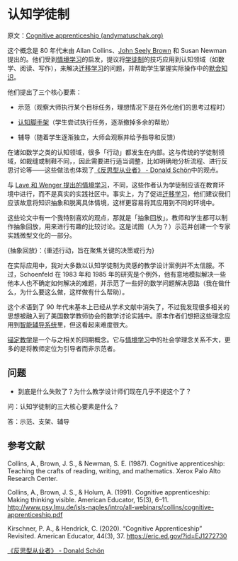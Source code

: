 # 认知学徒制

原文：[Cognitive apprenticeship (andymatuschak.org)](https://notes.andymatuschak.org/zQgeXp15RWkzyiUv9WQsLtA)

这个概念是 80 年代末由 Allan Collins、[John Seely Brown](https://notes.andymatuschak.org/zFQ8beSWt5erQJnz8265Va2) 和 Susan Newman 提出的。他们受到[情境学习](https://notes.andymatuschak.org/zL7XdosCZ9qeCSSCrhcYfwY)的启发，提议将[学徒制](https://notes.andymatuschak.org/z8aBPhjq7R6o8cwVNjzfDdr)的技巧应用到认知领域（如数学、阅读、写作），来解决[迁移学习](https://notes.andymatuschak.org/z7ffiDfqTR9pPcEEUUbCL7C)的问题，并帮助学生掌握实际操作中的[默会知识](https://notes.andymatuschak.org/zMdKRBZStQ4tCJJhomSYxvG)。

他们提出了三个核心要素：

- 示范（观察大师执行某个目标任务，理想情况下是在外化他们的思考过程时）

- [认知脚手架](https://notes.andymatuschak.org/zWSH2QNUsrTGP4V15JBaaEv)（学生尝试执行任务，逐渐撤掉多余的帮助）

- 辅导（随着学生逐渐独立，大师会观察并给予指导和反馈）

在诸如数学之类的认知领域，很多「行动」都发生在内部。这与传统的学徒制领域，如裁缝或制鞋不同，，因此需要进行适当调整，比如明确地分析流程、进行反思讨论等——这些做法也体现了[《反思型从业者》 - Donald Schön](https://notes.andymatuschak.org/z5wZoGy72FafNGd1AHgtghs)中的观点。

与 [Lave 和 Wenger 提出的情境学习](https://notes.andymatuschak.org/zMhuu3pPa6FeNGYn3VfGCar)，不同，这些作者认为学徒制应该在教育环境中进行，而不是真实的实践社区中。事实上，为了促进[迁移学习](https://notes.andymatuschak.org/z7ffiDfqTR9pPcEEUUbCL7C)，他们建议我们应该故意将知识抽象和脱离具体情境，这样更容易将其应用到不同的环境中。

这些论文中有一个我特别喜欢的观点，那就是「抽象回放」。教师和学生都可以制作抽象回放，用来进行有趣的比较讨论。这是试图（人为？）示范并创建一个专家实践微型文化的一部分。

{抽象回放}：{重述行动，旨在聚焦关键的决策或行为}

在实际应用中，我对大多数以认知学徒制为灵感的教学设计案例并不太信服。不过，Schoenfeld 在 1983 年和 1985 年的研究是个例外，他有意地模拟解决一些他本人也不确定如何解决的难题，并示范了一些好的数学问题解决思路（我在做什么，为什么要这么做，这样做有什么帮助）。

这个术语到了 90 年代末基本上已经从学术文献中消失了，不过我发现很多相关的思想被融入到了美国数学教师协会的数学讨论实践中。原本作者们想把这些理念应用到[智能辅导系统](https://notes.andymatuschak.org/zBy91z6f7RW6wn8iagJyCqG)里，但这看起来难度很大。

[锚定教学](https://notes.andymatuschak.org/zHZJPK2nrvAzRstzA6XdmoG)是一个与之相关的同期概念。它与[情境学习](https://notes.andymatuschak.org/zL7XdosCZ9qeCSSCrhcYfwY)中的社会学理念关系不大，更多的是将教师定位为引导者而非示范者。

## 问题

- 到底是什么失败了？为什么教学设计师们现在几乎不提这个了？

问：认知学徒制的三大核心要素是什么？

答：示范、支架、辅导

## 参考文献

Collins, A., Brown, J. S., & Newman, S. E. (1987). Cognitive apprenticeship: Teaching the crafts of reading, writing, and mathematics. Xerox Palo Alto Research Center.

Collins, A., Brown, J. S., & Holum, A. (1991). Cognitive apprenticeship: Making thinking visible. American Educator, 15(3), 6–11. http://www.psy.lmu.de/isls-naples/intro/all-webinars/collins/cognitive-apprenticeship.pdf

Kirschner, P. A., & Hendrick, C. (2020). “Cognitive Apprenticeship” Revisited. American Educator, 44(3), 37. https://eric.ed.gov/?id=EJ1272730

[《反思型从业者》 - Donald Schön](https://notes.andymatuschak.org/z5wZoGy72FafNGd1AHgtghs)